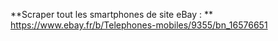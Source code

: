 **Scraper tout les smartphones de site eBay : **
https://www.ebay.fr/b/Telephones-mobiles/9355/bn_16576651

